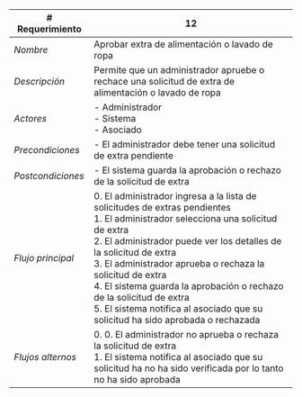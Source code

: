 |# Requerimiento|12 |
|-|-|
| *Nombre*|Aprobar extra de alimentación o lavado de ropa
| *Descripción*| Permite que un administrador apruebe o rechace una solicitud de extra de alimentación o lavado de ropa |
|*Actores*| - Administrador<br> - Sistema<br> - Asociado
|*Precondiciones*| - El administrador debe tener una solicitud de extra pendiente
|*Postcondiciones*| - El sistema guarda la aprobación o rechazo de la solicitud de extra
|*Flujo principal*|0.  El administrador ingresa a la lista de solicitudes de extras pendientes<br>1.  El administrador selecciona una solicitud de extra<br>2.  El administrador puede ver los detalles de la solicitud de extra<br>3.  El administrador aprueba o rechaza la solicitud de extra<br>4.  El sistema guarda la aprobación o rechazo de la solicitud de extra<br>5.  El sistema notifica al asociado que su solicitud ha sido aprobada o rechazada
|*Flujos alternos*|0.  0. El administrador no aprueba o rechaza la solicitud de extra<br>1. El sistema notifica al asociado que su solicitud ha no ha sido verificada por lo tanto no ha sido aprobada

